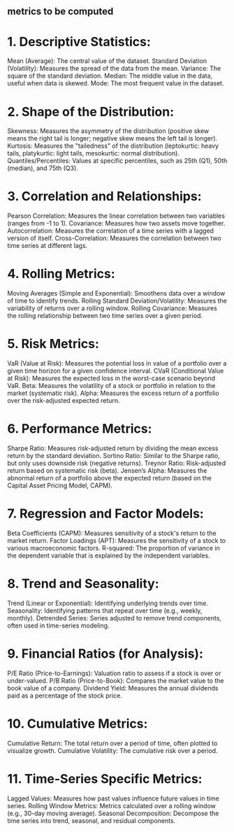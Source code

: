 ## metrics to be computed
# 1. Descriptive Statistics:
Mean (Average): The central value of the dataset.
Standard Deviation (Volatility): Measures the spread of the data from the mean.
Variance: The square of the standard deviation.
Median: The middle value in the data, useful when data is skewed.
Mode: The most frequent value in the dataset.
# 2. Shape of the Distribution:
Skewness: Measures the asymmetry of the distribution (positive skew means the right tail is longer; negative skew means the left tail is longer).
Kurtosis: Measures the "tailedness" of the distribution (leptokurtic: heavy tails, platykurtic: light tails, mesokurtic: normal distribution).
Quantiles/Percentiles: Values at specific percentiles, such as 25th (Q1), 50th (median), and 75th (Q3).
# 3. Correlation and Relationships:
Pearson Correlation: Measures the linear correlation between two variables (ranges from -1 to 1).
Covariance: Measures how two assets move together.
Autocorrelation: Measures the correlation of a time series with a lagged version of itself.
Cross-Correlation: Measures the correlation between two time series at different lags.
# 4. Rolling Metrics:
Moving Averages (Simple and Exponential): Smoothens data over a window of time to identify trends.
Rolling Standard Deviation/Volatility: Measures the variability of returns over a rolling window.
Rolling Covariance: Measures the rolling relationship between two time series over a given period.
# 5. Risk Metrics:
VaR (Value at Risk): Measures the potential loss in value of a portfolio over a given time horizon for a given confidence interval.
CVaR (Conditional Value at Risk): Measures the expected loss in the worst-case scenario beyond VaR.
Beta: Measures the volatility of a stock or portfolio in relation to the market (systematic risk).
Alpha: Measures the excess return of a portfolio over the risk-adjusted expected return.
# 6. Performance Metrics:
Sharpe Ratio: Measures risk-adjusted return by dividing the mean excess return by the standard deviation.
Sortino Ratio: Similar to the Sharpe ratio, but only uses downside risk (negative returns).
Treynor Ratio: Risk-adjusted return based on systematic risk (beta).
Jensen’s Alpha: Measures the abnormal return of a portfolio above the expected return (based on the Capital Asset Pricing Model, CAPM).
# 7. Regression and Factor Models:
Beta Coefficients (CAPM): Measures sensitivity of a stock's return to the market return.
Factor Loadings (APT): Measures the sensitivity of a stock to various macroeconomic factors.
R-squared: The proportion of variance in the dependent variable that is explained by the independent variables.
# 8. Trend and Seasonality:
Trend (Linear or Exponential): Identifying underlying trends over time.
Seasonality: Identifying patterns that repeat over time (e.g., weekly, monthly).
Detrended Series: Series adjusted to remove trend components, often used in time-series modeling.
# 9. Financial Ratios (for Analysis):
P/E Ratio (Price-to-Earnings): Valuation ratio to assess if a stock is over or under-valued.
P/B Ratio (Price-to-Book): Compares the market value to the book value of a company.
Dividend Yield: Measures the annual dividends paid as a percentage of the stock price.
# 10. Cumulative Metrics:
Cumulative Return: The total return over a period of time, often plotted to visualize growth.
Cumulative Volatility: The cumulative risk over a period.
# 11. Time-Series Specific Metrics:
Lagged Values: Measures how past values influence future values in time series.
Rolling Window Metrics: Metrics calculated over a rolling window (e.g., 30-day moving average).
Seasonal Decomposition: Decompose the time series into trend, seasonal, and residual components.
